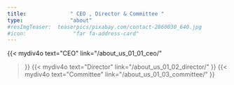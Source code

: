 ```yaml
---
title:              " CEO , Director & Committee "
type:               "about"
#resImgTeaser:  teaserpics/pixabay.com/contact-2860030_640.jpg
#icon:               "far fa-address-card"
---
```




{{< mydiv4o text="CEO"
link="/about_us_01_01_ceo/"
>}}
{{< mydiv4o text="Director"
link="/about_us_01_02_director/"
>}}
{{< mydiv4o text="Committee"
link="/about_us_01_03_committee/"
>}}

